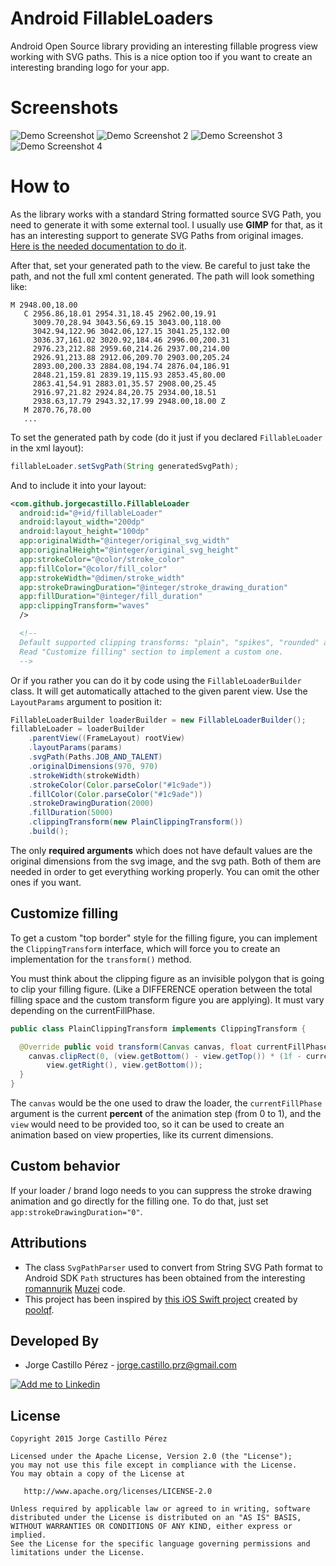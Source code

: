 Android FillableLoaders
================================
Android Open Source library providing an interesting fillable progress view working with SVG paths.
This is a nice option too if you want to create an interesting branding logo for your app.

Screenshots
===========
![Demo Screenshot][4] ![Demo Screenshot 2][1]
![Demo Screenshot 3][3] ![Demo Screenshot 4][2]

How to
======
As the library works with a standard String formatted source SVG Path, you need to generate it with
some external tool. I usually use **GIMP** for that, as it has an interesting support to generate
SVG Paths from original images. [Here is the needed documentation to do it](http://www.useragentman.com/blog/2013/04/26/how-to-create-svg-paths-easily-using-the-gimp/).

After that, set your generated path to the view. Be careful to just take the path, and not the full
xml content generated. The path will look something like:

```
M 2948.00,18.00
   C 2956.86,18.01 2954.31,18.45 2962.00,19.91
     3009.70,28.94 3043.56,69.15 3043.00,118.00
     3042.94,122.96 3042.06,127.15 3041.25,132.00
     3036.37,161.02 3020.92,184.46 2996.00,200.31
     2976.23,212.88 2959.60,214.26 2937.00,214.00
     2926.91,213.88 2912.06,209.70 2903.00,205.24
     2893.00,200.33 2884.08,194.74 2876.04,186.91
     2848.21,159.81 2839.19,115.93 2853.45,80.00
     2863.41,54.91 2883.01,35.57 2908.00,25.45
     2916.97,21.82 2924.84,20.75 2934.00,18.51
     2938.63,17.79 2943.32,17.99 2948.00,18.00 Z
   M 2870.76,78.00
   ...
```
To set the generated path by code (do it just if you declared `FillableLoader` in the xml layout):
```java
fillableLoader.setSvgPath(String generatedSvgPath);
```
And to include it into your layout:
```xml
<com.github.jorgecastillo.FillableLoader
  android:id="@+id/fillableLoader"
  android:layout_width="200dp"
  android:layout_height="100dp"
  app:originalWidth="@integer/original_svg_width"
  app:originalHeight="@integer/original_svg_height"
  app:strokeColor="@color/stroke_color"
  app:fillColor="@color/fill_color"
  app:strokeWidth="@dimen/stroke_width"
  app:strokeDrawingDuration="@integer/stroke_drawing_duration"
  app:fillDuration="@integer/fill_duration"
  app:clippingTransform="waves"
  />

  <!--
  Default supported clipping transforms: "plain", "spikes", "rounded" and "waves".
  Read "Customize filling" section to implement a custom one.
  -->
```
Or if you rather you can do it by code using the `FillableLoaderBuilder` class. It will get automatically
attached to the given parent view. Use the `LayoutParams` argument to position it:
```java
FillableLoaderBuilder loaderBuilder = new FillableLoaderBuilder();
fillableLoader = loaderBuilder
    .parentView((FrameLayout) rootView)
    .layoutParams(params)
    .svgPath(Paths.JOB_AND_TALENT)
    .originalDimensions(970, 970)
    .strokeWidth(strokeWidth)
    .strokeColor(Color.parseColor("#1c9ade"))
    .fillColor(Color.parseColor("#1c9ade"))
    .strokeDrawingDuration(2000)
    .fillDuration(5000)
    .clippingTransform(new PlainClippingTransform())
    .build();
```
The only **required arguments** which does not have default values are the original dimensions from the svg image,
and the svg path. Both of them are needed in order to get everything working properly. You can omit the other
ones if you want.

Customize filling
-----------------
To get a custom "top border" style for the filling figure, you can implement the `ClippingTransform` interface,
which will force you to create an implementation for the `transform()` method.

You must think about the clipping figure as an invisible polygon that is going to clip your filling figure.
(Like a DIFFERENCE operation between the total filling space and the custom transform figure you are applying).
It must vary depending on the currentFillPhase.
```java
public class PlainClippingTransform implements ClippingTransform {

  @Override public void transform(Canvas canvas, float currentFillPhase, View view) {
    canvas.clipRect(0, (view.getBottom() - view.getTop()) * (1f - currentFillPhase),
        view.getRight(), view.getBottom());
  }
}
```
The `canvas` would be the one used to draw the loader, the `currentFillPhase` argument is the current **percent**
of the animation step (from 0 to 1), and the `view` would need to be provided too, so it can be used
to create an animation based on view properties, like its current dimensions.

Custom behavior
---------------
If your loader / brand logo needs to you can suppress the stroke drawing animation and go directly for the
filling one. To do that, just set `app:strokeDrawingDuration="0"`.

Attributions
------------
* The class `SvgPathParser` used to convert from String SVG Path format to Android SDK `Path` structures has been obtained from the
interesting [romannurik](https://github.com/romannurik) [Muzei](https://github.com/romannurik/muzei/blob/master/main%2Fsrc%2Fmain%2Fjava%2Fcom%2Fgoogle%2Fandroid%2Fapps%2Fmuzei%2Futil%2FSvgPathParser.java) code.
* This project has been inspired by  [this iOS Swift project](https://github.com/poolqf/FillableLoaders) created by [poolqf](https://github.com/poolqf).

Developed By
------------
* Jorge Castillo Pérez - <jorge.castillo.prz@gmail.com>

<a href="https://www.linkedin.com/in/jorgecastilloprz">
  <img alt="Add me to Linkedin" src="https://github.com/JorgeCastilloPrz/EasyMVP/blob/master/art/linkedin.png" />
</a>

License
-------

    Copyright 2015 Jorge Castillo Pérez

    Licensed under the Apache License, Version 2.0 (the "License");
    you may not use this file except in compliance with the License.
    You may obtain a copy of the License at

       http://www.apache.org/licenses/LICENSE-2.0

    Unless required by applicable law or agreed to in writing, software
    distributed under the License is distributed on an "AS IS" BASIS,
    WITHOUT WARRANTIES OR CONDITIONS OF ANY KIND, either express or implied.
    See the License for the specific language governing permissions and
    limitations under the License.

[1]: ./art/demoPlain.gif
[2]: ./art/demoRounded.gif
[3]: ./art/demoSpikes.gif
[4]: ./art/demoWaves.gif